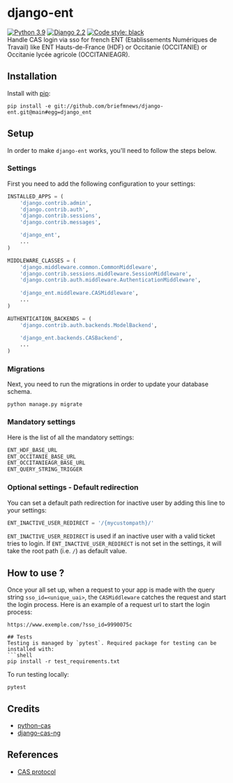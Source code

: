 # django-ent
[![Python 3.9](https://img.shields.io/badge/python-3.7|3.8|3.9-blue.svg)](https://www.python.org/downloads/release/python-390/) 
[![Django 2.2](https://img.shields.io/badge/django-2.2-blue.svg)](https://docs.djangoproject.com/en/2.2/)
[![Code style: black](https://img.shields.io/badge/code%20style-black-000000.svg)](https://github.com/python/black)  
Handle CAS login via sso for french ENT (Etablissements Numériques de Travail) like 
ENT Hauts-de-France (HDF) or Occitanie (OCCITANIE) or Occitanie lycée agricole (OCCITANIEAGR).

## Installation
Install with [pip](https://pip.pypa.io/en/stable/):
```shell
pip install -e git://github.com/briefmnews/django-ent.git@main#egg=django_ent
```

## Setup
In order to make `django-ent` works, you'll need to follow the steps below.

### Settings
First you need to add the following configuration to your settings:
```python
INSTALLED_APPS = (
    'django.contrib.admin',
    'django.contrib.auth',
    'django.contrib.sessions',
    'django.contrib.messages',

    'django_ent',
    ...
)

MIDDLEWARE_CLASSES = (
    'django.middleware.common.CommonMiddleware',
    'django.contrib.sessions.middleware.SessionMiddleware',
    'django.contrib.auth.middleware.AuthenticationMiddleware',
    
    'django_ent.middleware.CASMiddleware',
    ...
)

AUTHENTICATION_BACKENDS = (
    'django.contrib.auth.backends.ModelBackend',
    
    'django_ent.backends.CASBackend',
    ...
)
```

### Migrations
Next, you need to run the migrations in order to update your database schema.
```shell
python manage.py migrate
```

### Mandatory settings
Here is the list of all the mandatory settings:
```python
ENT_HDF_BASE_URL
ENT_OCCITANIE_BASE_URL
ENT_OCCITANIEAGR_BASE_URL
ENT_QUERY_STRING_TRIGGER
```

### Optional settings - Default redirection
You can set a default path redirection for inactive user by adding this line to 
your settings:
```python
ENT_INACTIVE_USER_REDIRECT = '/{mycustompath}/'
```
`ENT_INACTIVE_USER_REDIRECT` is used if an inactive user with a valid ticket
tries to login.
If `ENT_INACTIVE_USER_REDIRECT` is not set in the settings, it will take
the root path (i.e. `/`) as default value.


## How to use ?
Once your all set up, when a request to your app is made with the query string 
`sso_id=<unique_uai>`, the `CASMiddleware` catches the request and start the login process. 
Here is an example of a request url to start the login process:
```http request
https://www.exemple.com/?sso_id=9990075c

## Tests
Testing is managed by `pytest`. Required package for testing can be installed with:
```shell
pip install -r test_requirements.txt
```
To run testing locally:
```shell
pytest
```

## Credits
- [python-cas](https://github.com/python-cas/python-cas)
- [django-cas-ng](https://github.com/mingchen/django-cas-ng)

## References
- [CAS protocol](https://www.apereo.org/projects/cas)
